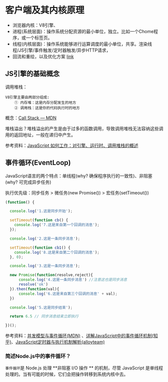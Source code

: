 

# 客户端及其内核原理

- 浏览器内核：V8引擎、
- 进程(系统层面)：操作系统分配资源的最小单位，独立。比如一个Chome程序，或一个标签页。
- 线程(内核层面)：操作系统能够进行运算调度的最小单位，共享。渲染线程/JS引擎/事件触发/定时器触发/异步HTTP请求，
- 回流和重绘，以及优化方案 [link](https://juejin.im/post/5c39aeba6fb9a049b41cb0ee)

## JS引擎的基础概念

调用堆栈：

```
V8引擎主要由两部分组成:
	① 内存堆：这是内存分配发生的地方
	② 调用栈：这是你的代码执行时的地方
```

概念：[Call Stack — MDN](https://developer.mozilla.org/zh-CN/docs/Glossary/Call_stack)

堆栈溢出？堆栈溢出的产生是由于过多的函数调用，导致调用堆栈无法容纳这些调用的返回地址，一般在递归中产生。

参考资料：[JavaScript 如何工作：对引擎、运行时、调用堆栈的概述](https://juejin.im/post/5a05b4576fb9a04519690d42)

## 事件循环(EventLoop)

JavaScript语言的两个特点：单线程(why? 确保程序执行的一致性)、非阻塞(why? 可完成异步任务)

执行优先级：同步任务 > 微任务(new Promise()) > 宏任务(setTimeout())

```javascript
(function() {

  console.log('1.这是同步开始');

  setTimeout(function cb() {
    console.log('7.这是来自第一个回调的消息');
  });

  console.log('2.这是一条同步消息');

  setTimeout(function cb1() {
    console.log('8.这是来自第二个回调的消息');
  }, 0);

  console.log('3.这是一条同步消息');

  new Promise(function(resolve,reject){
      console.log('4.这是一条同步消息') //注意这也是同步消息
      resolve('ok')
  }).then(function(val){
      console.log('6.这是来自第三个回调的消息' + val);
  })

  console.log('5.这是同步结束');

  return 6.5 // 同步消息结束立即执行

})();
```

参考资料：[并发模型与事件循环(MDN)](https://developer.mozilla.org/zh-CN/docs/Web/JavaScript/EventLoop) 、[详解JavaScript中的事件循环机制(知乎)](https://zhuanlan.zhihu.com/p/33058983)、[JavaScript定时器与执行机制解析(alloyteam)](http://www.alloyteam.com/2016/05/javascript-timer/)

### 简述Node.js中的事件循环？
`事件循环`是 Node.js 处理 **非阻塞 I/O 操作 ** 的机制，尽管 JavaScript 是单线程处理的。当有可能的时候，它们会把操作转移到系统内核中去。

